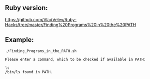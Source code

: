 ## Ruby version: ##
https://github.com/VladVelev/Ruby-Hacks/tree/master/Finding%20Programs%20in%20the%20PATH  

## Example: ##

```
./Finding_Programs_in_the_PATH.sh
```
```
Please enter a command, which to be checked if available in PATH:

ls
/bin/ls found in PATH.
```

